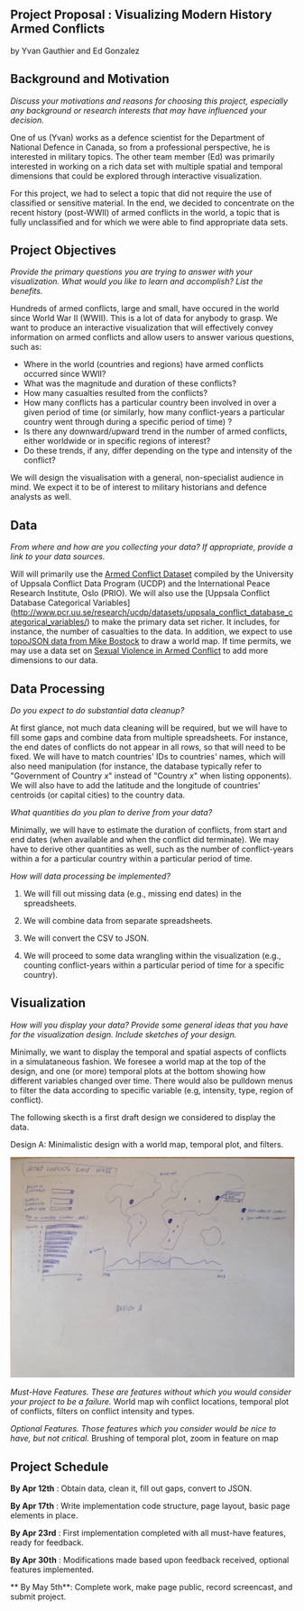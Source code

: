 **Project Proposal : Visualizing Modern History Armed Conflicts**
-----------------------------
by Yvan Gauthier and Ed Gonzalez

**Background and Motivation**
-----------------------------
*Discuss your motivations and reasons for choosing this project, especially any background or research interests that may have influenced your decision.*

One of us (Yvan) works as a defence scientist for the Department of National Defence in Canada, so from a professional perspective, he is interested in  military topics. The other team member (Ed) was  primarily interested in working on a rich data set with multiple spatial and temporal dimensions that could be explored through interactive visualization.

For this project, we had to select a topic that did not require the use of classified or sensitive material.  In the end, we decided to concentrate on the recent history (post-WWII) of armed conflicts in the world, a topic that is fully unclassified and for which we were able to find appropriate data sets.  


**Project Objectives**
---------------------
*Provide the primary questions you are trying to answer with your visualization. What would you like to learn and accomplish? List the benefits.*

Hundreds of armed conflicts, large and small, have occured in the world since World War II (WWII).  This is a lot of data for anybody to grasp.  We want to produce an interactive visualization that will effectively convey information on armed conflicts and allow users to answer various questions, such as:

* Where in the world (countries and regions) have armed conflicts occurred since WWII?
* What was the magnitude and duration of these conflicts?
* How many casualties resulted from the conflicts?
* How many conflicts has a particular country been involved in over a given period of time (or similarly, how many conflict-years a particular country went through during a specific period of time) ?
* Is there any downward/upward trend in the number of armed conflicts, either  worldwide or in specific regions of interest?
* Do these trends, if any, differ depending on the type and intensity of the conflict?

We will design the visualisation with a general, non-specialist audience in mind.  We expect it to be of interest to military historians and defence analysts as well.

**Data**
---------
*From where and how are you collecting your data? If appropriate, provide a link to your data sources.*

Will will primarily use the [Armed Conflict Dataset](http://www.pcr.uu.se/research/ucdp/datasets/ucdp_prio_armed_conflict_dataset/) compiled by the University of Uppsala Conflict Data Program (UCDP) and the International Peace Research Institute, Oslo (PRIO).  We will also use the [Uppsala Conflict Database Categorical Variables] (http://www.pcr.uu.se/research/ucdp/datasets/uppsala_conflict_database_categorical_variables/) to make the primary data set richer.  It includes, for instance, the number of casualties to the data.  In addition, we expect to
use [topoJSON data from Mike Bostock](https://github.com/mbostock/topojson/tree/master/examples) to draw a world map.  If time permits, we may use a data set on [Sexual Violence in Armed Conflict](http://www.sexualviolencedata.org/) to add more dimensions to our data.

**Data Processing**
-------------------
*Do you expect to do substantial data cleanup?*

At first glance, not much data cleaning will be required, but we will have to fill some gaps and combine data from multiple spreadsheets.  For instance, the end dates of conflicts do not appear in all rows, so that will need to be fixed.  We will have to match countries' IDs to countries' names, which will also need manipulation (for instance, the database typically refer to "Government of Country *x*" instead of "Country *x*" when listing opponents).  We will also have to add the latitude and the longitude of countries' centroids (or capital cities) to the country data.

*What quantities do you plan to derive from your data?*

Minimally, we will have to estimate the duration of conflicts, from start and end dates (when available and when the conflict did terminate).  We may have to derive other quantities as well, such as the number of conflict-years within a for a particular country within a particular period of time.

*How will data processing be implemented?*

1. We will fill out missing data (e.g., missing end dates) in the spreadsheets.

2. We will combine data from separate spreadsheets.

3. We will convert the CSV to JSON.

4. We  will proceed to some data wrangling within the visualization (e.g., counting conflict-years within a particular period of time for a specific country).


**Visualization**
------------------
*How will you display your data? Provide some general ideas that you have for the visualization design. Include sketches of your design.*

Minimally, we want to display the temporal and spatial aspects of conflicts in a simulataneous fashion.  We foresee a world map at the top of the design, and one (or more) temporal plots at the bottom showing how different variables changed over time.  There would also be pulldown menus to filter the data according to specific variable (e.g, intensity, type, region of conflict).  

The following skecth is a first draft design we considered to display the data.

Design A: Minimalistic design with a world map, temporal plot, and filters.
<p align="center"><img src="Designs/designA.jpg" width="600"/></p>




*Must-Have Features. These are features without which you would consider your project to be a failure.*
World map wih conflict locations, temporal plot of conflicts, filters on conflict intensity and types.

*Optional Features. Those features which you consider would be nice to have, but not critical.*
Brushing of temporal plot, zoom in feature on map


**Project Schedule**
-------------------
**By Apr 12th** : Obtain data, clean it, fill out gaps, convert to JSON.

**By Apr 17th** : Write implementation code structure, page layout, basic page elements in place.

**By Apr 23rd** : First implementation completed with all must-have features, ready for feedback.

**By Apr 30th** : Modifications made based upon feedback received, optional features implemented.

** By May 5th**:  Complete work, make page public, record screencast, and submit project.